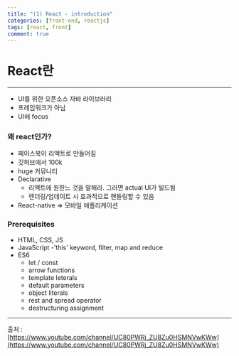 ```yaml
---
title: "(1) React - introduction"
categories: [front-end, reactjs]
tags: [react, front]
comment: true
---
```


# React란

---

- UI를 위한 오픈소스 자바 라이브러리
- 프레임워크가 아님
- UI에 focus

### 왜 react인가?

- 페이스북이 리액트로 만들어짐
- 깃허브에서 100k
- huge 커뮤니티
- Declarative
  - 리액트에 원한느 것을 말해라. 그러면 actual UI가 빌드됨
  - 렌더링/업데이트 시 효과적으로 핸들링할 수 있음
- React-native => 모바일 애플리케이션

### Prerequisites

- HTML, CSS, JS
- JavaScript
  -'this' keyword, filter, map and reduce
- ES6
  - let / const
  - arrow functions
  - template leterals
  - default parameters
  - object literals
  - rest and spread operator
  - destructuring assignment

---

출처 : [https://www.youtube.com/channel/UC80PWRj_ZU8Zu0HSMNVwKWw](https://www.youtube.com/channel/UC80PWRj_ZU8Zu0HSMNVwKWw)
